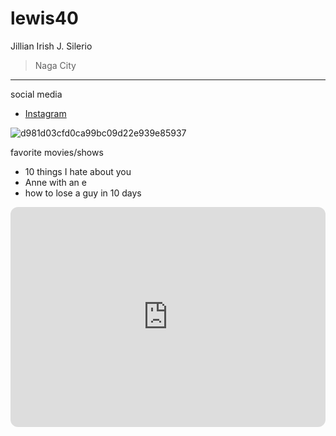 # lewis40
 Jillian Irish J. Silerio
>Naga City
---
social media
- [Instagram](https://www.instagram.com/jil_lsl/?next=%2F&hl=en)

![d981d03cfd0ca99bc09d22e939e85937](https://github.com/user-attachments/assets/349e8653-b80a-49fc-9e0c-007f9b458147)

favorite movies/shows
- 10 things I hate about you
- Anne with an e
- how to lose a guy in 10 days

<iframe style="border-radius:12px" src="https://open.spotify.com/embed/playlist/5cLtAIKcZFiGEiYQ90GbIe?utm_source=generator" width="100%" height="352" frameBorder="0" allowfullscreen="" allow="autoplay; clipboard-write; encrypted-media; fullscreen; picture-in-picture" loading="lazy"></iframe>

